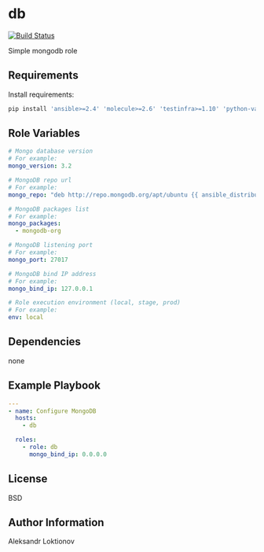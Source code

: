 db
=========

[![Build Status](https://travis-ci.org/loktionovam/db.svg?branch=master)](https://travis-ci.org/loktionovam/db)

Simple mongodb role

Requirements
------------

Install requirements:

```bash
pip install 'ansible>=2.4' 'molecule>=2.6' 'testinfra>=1.10' 'python-vagrant>=0.5.15' 'ansible-lint==3.4.20'
```

Role Variables
--------------

```yaml
# Mongo database version
# For example:
mongo_version: 3.2
```

```yaml
# MongoDB repo url
# For example:
mongo_repo: "deb http://repo.mongodb.org/apt/ubuntu {{ ansible_distribution_release }}/mongodb-org/{{ mongo_version }} multiverse"
```

```yaml
# MongoDB packages list
# For example:
mongo_packages:
  - mongodb-org
```

```yaml
# MongoDB listening port
# For example:
mongo_port: 27017
```

```yaml
# MongoDB bind IP address
# For example:
mongo_bind_ip: 127.0.0.1
```

```yaml
# Role execution environment (local, stage, prod)
# For example:
env: local
```

Dependencies
------------

none

Example Playbook
----------------

```yaml
---
- name: Configure MongoDB
  hosts:
    - db

  roles:
    - role: db
      mongo_bind_ip: 0.0.0.0
```

License
-------

BSD

Author Information
------------------

Aleksandr Loktionov
